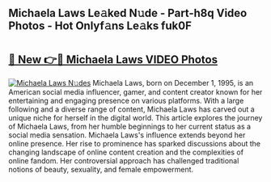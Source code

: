 ## Michaela Laws Le𝚊ked N𝚞de - Part-h8q Video Photos - Hot Onlyf𝚊ns Le𝚊ks fuk0F

# <h2><a href="http://ac45197.deff.icu/?id=Michaela+Laws">🔗 New 👉🔴 Michaela Laws VIDEO Photos</a></h2>

[![Michaela Laws N𝚞des](https://i.imgur.com/rIISA9y.gif)](http://ac45197.deff.icu/?id=Michaela+Laws)
Michaela Laws, born on December 1, 1995, is an American social media influencer, gamer, and content creator known for her entertaining and engaging presence on various platforms. With a large following and a diverse range of content, Michaela Laws has carved out a unique niche for herself in the digital world. This article explores the journey of Michaela Laws, from her humble beginnings to her current status as a social media sensation. Michaela Laws's influence extends beyond her online presence. Her rise to prominence has sparked discussions about the changing landscape of online content creation and the complexities of online fandom. Her controversial approach has challenged traditional notions of beauty, sexuality, and female empowerment.
